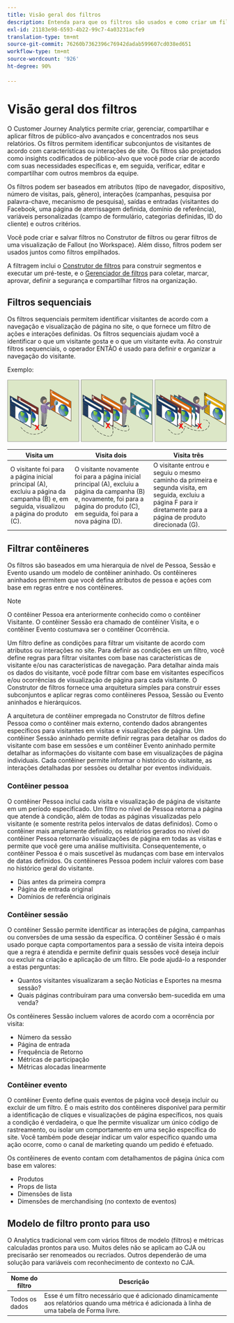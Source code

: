 ```yaml
---
title: Visão geral dos filtros
description: Entenda para que os filtros são usados e como criar um filtro simples.
exl-id: 21183e98-6593-4b22-99c7-4a03231acfe9
translation-type: tm+mt
source-git-commit: 76260b7362396c76942dadab599607cd038ed651
workflow-type: tm+mt
source-wordcount: '926'
ht-degree: 90%

---
```


# Visão geral dos filtros

O Customer Journey Analytics permite criar, gerenciar, compartilhar e aplicar filtros de público-alvo avançados e concentrados nos seus relatórios. Os filtros permitem identificar subconjuntos de visitantes de acordo com características ou interações de site. Os filtros são projetados como insights codificados de público-alvo que você pode criar de acordo com suas necessidades específicas e, em seguida, verificar, editar e compartilhar com outros membros da equipe.

Os filtros podem ser baseados em atributos (tipo de navegador, dispositivo, número de visitas, país, gênero), interações (campanhas, pesquisa por palavra-chave, mecanismo de pesquisa), saídas e entradas (visitantes do Facebook, uma página de aterrissagem definida, domínio de referência), variáveis personalizadas (campo de formulário, categorias definidas, ID do cliente) e outros critérios.

Você pode criar e salvar filtros no Construtor de filtros ou gerar filtros de uma visualização de Fallout (no Workspace). Além disso, filtros podem ser usados juntos como filtros empilhados.

A filtragem inclui o [Construtor de filtros](/help/components/filters/create-filters.md) para construir segmentos e executar um pré-teste, e o [Gerenciador de filtros](/help/components/filters/manage-filters.md) para coletar, marcar, aprovar, definir a segurança e compartilhar filtros na organização.

## Filtros sequenciais

Os filtros sequenciais permitem identificar visitantes de acordo com a navegação e visualização de página no site, o que fornece um filtro de ações e interações definidas. Os filtros sequenciais ajudam você a identificar o que um visitante gosta e o que um visitante evita. Ao construir filtros sequenciais, o operador ENTÃO é usado para definir e organizar a navegação do visitante.

Exemplo:

![](assets/sequential_fil.png)

| Visita um | Visita dois | Visita três |
| --- | --- | --- |
| O visitante foi para a página inicial principal (A), excluiu a página da campanha (B) e, em seguida, visualizou a página do produto (C). | O visitante novamente foi para a página inicial principal (A), excluiu a página da campanha (B) e, novamente, foi para a página do produto (C), em seguida, foi para a nova página (D). | O visitante entrou e seguiu o mesmo caminho da primeira e segunda visita, em seguida, excluiu a página F para ir diretamente para a página de produto direcionada (G). |

## Filtrar contêineres

Os filtros são baseados em uma hierarquia de nível de Pessoa, Sessão e Evento usando um modelo de contêiner aninhado. Os contêineres aninhados permitem que você defina atributos de pessoa e ações com base em regras entre e nos contêineres.

>[!NOTE]
>O contêiner Pessoa era anteriormente conhecido como o contêiner Visitante. O contêiner Sessão era chamado de contêiner Visita, e o contêiner Evento costumava ser o contêiner Ocorrência.

Um filtro define as condições para filtrar um visitante de acordo com atributos ou interações no site. Para definir as condições em um filtro, você define regras para filtrar visitantes com base nas características de visitante e/ou nas características de navegação. Para detalhar ainda mais os dados do visitante, você pode filtrar com base em visitantes específicos e/ou ocorrências de visualização de página para cada visitante. O Construtor de filtros fornece uma arquitetura simples para construir esses subconjuntos e aplicar regras como contêineres Pessoa, Sessão ou Evento aninhados e hierárquicos.

A arquitetura de contêiner empregada no Construtor de filtros define Pessoa como o contêiner mais externo, contendo dados abrangentes específicos para visitantes em visitas e visualizações de página. Um contêiner Sessão aninhado permite definir regras para detalhar os dados do visitante com base em sessões e um contêiner Evento aninhado permite detalhar as informações do visitante com base em visualizações de página individuais. Cada contêiner permite informar o histórico do visitante, as interações detalhadas por sessões ou detalhar por eventos individuais.

### Contêiner pessoa

O contêiner Pessoa inclui cada visita e visualização de página de visitante em um período especificado. Um filtro no nível de Pessoa retorna a página que atende à condição, além de todas as páginas visualizadas pelo visitante (e somente restrita pelos intervalos de datas definidos). Como o contêiner mais amplamente definido, os relatórios gerados no nível do contêiner Pessoa retornarão visualizações de página em todas as visitas e permite que você gere uma análise multivisita. Consequentemente, o contêiner Pessoa é o mais suscetível às mudanças com base em intervalos de datas definidos. Os contêineres Pessoa podem incluir valores com base no histórico geral do visitante.

* Dias antes da primeira compra
* Página de entrada original
* Domínios de referência originais

### Contêiner sessão

O contêiner Sessão permite identificar as interações de página, campanhas ou conversões de uma sessão da específica. O contêiner Sessão é o mais usado porque capta comportamentos para a sessão de visita inteira depois que a regra é atendida e permite definir quais sessões você deseja incluir ou excluir na criação e aplicação de um filtro. Ele pode ajudá-lo a responder a estas perguntas:

* Quantos visitantes visualizaram a seção Notícias e Esportes na mesma sessão?
* Quais páginas contribuíram para uma conversão bem-sucedida em uma venda?

Os contêineres Sessão incluem valores de acordo com a ocorrência por visita:

* Número da sessão
* Página de entrada
* Frequência de Retorno
* Métricas de participação
* Métricas alocadas linearmente

### Contêiner evento

O contêiner Evento define quais eventos de página você deseja incluir ou excluir de um filtro. É o mais estrito dos contêineres disponível para permitir a identificação de cliques e visualizações de página específicos, nos quais a condição é verdadeira, o que lhe permite visualizar um único código de rastreamento, ou isolar um comportamento em uma seção específica do site. Você também pode desejar indicar um valor específico quando uma ação ocorre, como o canal de marketing quando um pedido é efetuado.

Os contêineres de evento contam com detalhamentos de página única com base em valores:

* Produtos
* Props de lista
* Dimensões de lista
* Dimensões de merchandising (no contexto de eventos)

## Modelo de filtro pronto para uso

O Analytics tradicional vem com vários filtros de modelo (filtros) e métricas calculadas prontos para uso. Muitos deles não se aplicam ao CJA ou precisarão ser renomeados ou recriados. Outros dependerão de uma solução para variáveis com reconhecimento de contexto no CJA.

| Nome do filtro | Descrição |
| --- | --- |
| Todos os dados | Esse é um filtro necessário que é adicionado dinamicamente aos relatórios quando uma métrica é adicionada à linha de uma tabela de Forma livre. |
